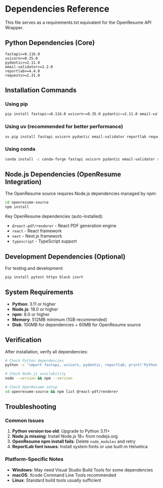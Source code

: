 # Dependencies Reference

This file serves as a requirements.txt equivalent for the OpenResume API Wrapper.

## Python Dependencies (Core)

```
fastapi>=0.116.0
uvicorn>=0.35.0
pydantic>=2.11.0
email-validator>=2.2.0
reportlab>=4.4.0
requests>=2.31.0
```

## Installation Commands

### Using pip
```bash
pip install fastapi>=0.116.0 uvicorn>=0.35.0 pydantic>=2.11.0 email-validator>=2.2.0 reportlab>=4.4.0 requests>=2.31.0
```

### Using uv (recommended for better performance)
```bash
uv pip install fastapi uvicorn pydantic email-validator reportlab requests
```

### Using conda
```bash
conda install -c conda-forge fastapi uvicorn pydantic email-validator reportlab requests
```

## Node.js Dependencies (OpenResume Integration)

The OpenResume source requires Node.js dependencies managed by npm:

```bash
cd openresume-source
npm install
```

Key OpenResume dependencies (auto-installed):
- `@react-pdf/renderer` - React PDF generation engine
- `react` - React framework  
- `next` - Next.js framework
- `typescript` - TypeScript support

## Development Dependencies (Optional)

For testing and development:
```bash
pip install pytest httpx black isort
```

## System Requirements

- **Python**: 3.11 or higher
- **Node.js**: 18.0 or higher  
- **npm**: 8.0 or higher
- **Memory**: 512MB minimum (1GB recommended)
- **Disk**: 100MB for dependencies + 60MB for OpenResume source

## Verification

After installation, verify all dependencies:

```bash
# Check Python dependencies
python -c "import fastapi, uvicorn, pydantic, reportlab; print('Python deps OK')"

# Check Node.js availability
node --version && npm --version

# Check OpenResume setup
cd openresume-source && npm list @react-pdf/renderer
```

## Troubleshooting

### Common Issues

1. **Python version too old**: Upgrade to Python 3.11+
2. **Node.js missing**: Install Node.js 18+ from nodejs.org
3. **OpenResume npm install fails**: Delete `node_modules` and retry
4. **ReportLab font issues**: Install system fonts or use built-in Helvetica

### Platform-Specific Notes

- **Windows**: May need Visual Studio Build Tools for some dependencies
- **macOS**: Xcode Command Line Tools recommended
- **Linux**: Standard build tools usually sufficient